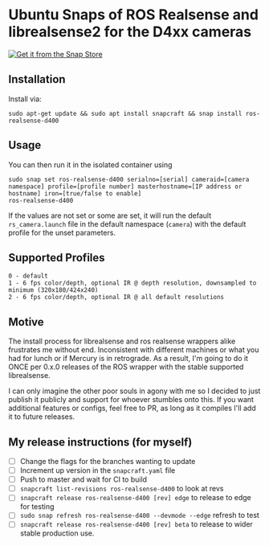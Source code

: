 # Ubuntu Snaps of ROS Realsense and librealsense2 for the D4xx cameras
 
[![Get it from the Snap Store](https://snapcraft.io/static/images/badges/en/snap-store-black.svg)](https://snapcraft.io/ros-realsense-d400)


## Installation
Install via:

```
sudo apt-get update && sudo apt install snapcraft && snap install ros-realsense-d400
```

## Usage 

You can then run it in the isolated container using 

```
sudo snap set ros-realsense-d400 serialno=[serial] cameraid=[camera namespace] profile=[profile number] masterhostname=[IP address or hostname] iron=[true/false to enable]
ros-realsense-d400
```

If the values are not set or some are set, it will run the default `rs_camera.launch` file in the default namespace (`camera`) with the default profile for the unset parameters. 

## Supported Profiles

```
0 - default
1 - 6 fps color/depth, optional IR @ depth resolution, downsampled to minimum (320x180/424x240)
2 - 6 fps color/depth, optional IR @ all default resolutions
```

## Motive

The install process for librealsense and ros realsense wrappers alike frustrates me without end. Inconsistent with different machines or what you had for lunch or if Mercury is in retrograde. As a result, I'm going to do it ONCE per 0.x.0 releases of the ROS wrapper with the stable supported librealsense. 

I can only imagine the other poor souls in agony with me so I decided to just publish it publicly and support for whoever stumbles onto this. If you want additional features or configs, feel free to PR, as long as it compiles I'll add it to future releases.

## My release instructions (for myself)

- [ ] Change the flags for the branches wanting to update
- [ ] Increment up version in the `snapcraft.yaml` file
- [ ] Push to master and wait for CI to build
- [ ] `snapcraft list-revisions ros-realsense-d400` to look at revs 
- [ ] `snapcraft release ros-realsense-d400 [rev] edge` to release to edge for testing
- [ ] `sudo snap refresh ros-realsense-d400 --devmode --edge` refresh to test
- [ ] `snapcraft release ros-realsense-d400 [rev] beta` to release to wider stable production use.
